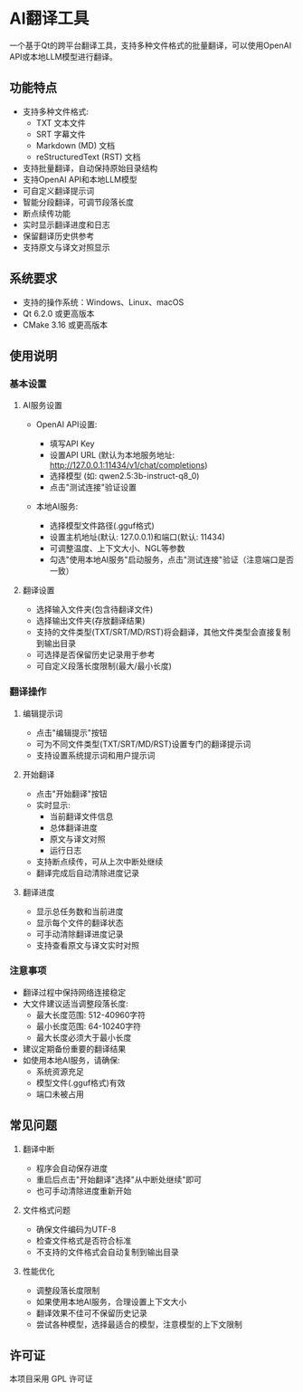 # AI翻译工具

一个基于Qt的跨平台翻译工具，支持多种文件格式的批量翻译，可以使用OpenAI API或本地LLM模型进行翻译。

## 功能特点

- 支持多种文件格式:
  - TXT 文本文件
  - SRT 字幕文件
  - Markdown (MD) 文档
  - reStructuredText (RST) 文档
- 支持批量翻译，自动保持原始目录结构
- 支持OpenAI API和本地LLM模型
- 可自定义翻译提示词
- 智能分段翻译，可调节段落长度
- 断点续传功能
- 实时显示翻译进度和日志
- 保留翻译历史供参考
- 支持原文与译文对照显示

## 系统要求

- 支持的操作系统：Windows、Linux、macOS
- Qt 6.2.0 或更高版本
- CMake 3.16 或更高版本

## 使用说明

### 基本设置

1. AI服务设置
   - OpenAI API设置:
     - 填写API Key
     - 设置API URL (默认为本地服务地址: http://127.0.0.1:11434/v1/chat/completions)
     - 选择模型 (如: qwen2.5:3b-instruct-q8_0)
     - 点击"测试连接"验证设置
   
   - 本地AI服务:
     - 选择模型文件路径(.gguf格式)
     - 设置主机地址(默认: 127.0.0.1)和端口(默认: 11434)
     - 可调整温度、上下文大小、NGL等参数
     - 勾选"使用本地AI服务"启动服务，点击"测试连接"验证（注意端口是否一致）

2. 翻译设置
   - 选择输入文件夹(包含待翻译文件)
   - 选择输出文件夹(存放翻译结果)
   - 支持的文件类型(TXT/SRT/MD/RST)将会翻译，其他文件类型会直接复制到输出目录
   - 可选择是否保留历史记录用于参考
   - 可自定义段落长度限制(最大/最小长度)

### 翻译操作

1. 编辑提示词
   - 点击"编辑提示"按钮
   - 可为不同文件类型(TXT/SRT/MD/RST)设置专门的翻译提示词
   - 支持设置系统提示词和用户提示词

2. 开始翻译
   - 点击"开始翻译"按钮
   - 实时显示:
     - 当前翻译文件信息
     - 总体翻译进度
     - 原文与译文对照
     - 运行日志
   - 支持断点续传，可从上次中断处继续
   - 翻译完成后自动清除进度记录

3. 翻译进度
   - 显示总任务数和当前进度
   - 显示每个文件的翻译状态
   - 可手动清除翻译进度记录
   - 支持查看原文与译文实时对照

### 注意事项

- 翻译过程中保持网络连接稳定
- 大文件建议适当调整段落长度:
  - 最大长度范围: 512-40960字符
  - 最小长度范围: 64-10240字符
  - 最大长度必须大于最小长度
- 建议定期备份重要的翻译结果
- 如使用本地AI服务，请确保:
  - 系统资源充足
  - 模型文件(.gguf格式)有效
  - 端口未被占用

## 常见问题

1. 翻译中断
   - 程序会自动保存进度
   - 重启后点击"开始翻译"选择"从中断处继续"即可
   - 也可手动清除进度重新开始

2. 文件格式问题
   - 确保文件编码为UTF-8
   - 检查文件格式是否符合标准
   - 不支持的文件格式会自动复制到输出目录

3. 性能优化
   - 调整段落长度限制
   - 如果使用本地AI服务，合理设置上下文大小
   - 翻译效果不佳可不保留历史记录
   - 尝试各种模型，选择最适合的模型，注意模型的上下文限制

## 许可证

本项目采用 GPL 许可证